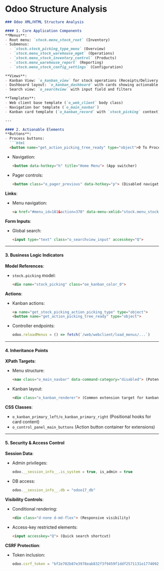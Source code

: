 # Odoo Structure Analysis

```markdown
### Odoo XML/HTML Structure Analysis

#### 1. Core Application Components
**Menus**:
- Root menu: `stock.menu_stock_root` (Inventory)
- Submenus: 
  - `stock.stock_picking_type_menu` (Overview)
  - `stock.menu_stock_warehouse_mgmt` (Operations)
  - `stock.menu_stock_inventory_control` (Products)
  - `stock.menu_warehouse_report` (Reporting)
  - `stock.menu_stock_config_settings` (Configuration)

**Views**:
- Kanban View: `o_kanban_view` for stock operations (Receipts/Delivery Orders)
- Dashboard layout: `o_kanban_dashboard` with cards showing actionable metrics
- Search view: `o_searchview` with input field and filters

**Templates**:
- Web client base template (`o_web_client` body class)
- Navigation bar template (`o_main_navbar`)
- Kanban card template (`o_kanban_record` with `stock_picking` context)

---

#### 2. Actionable Elements
**Buttons**:
- Process buttons: 
  ```html
  <button name="get_action_picking_tree_ready" type="object">0 To Process</button>
  ```
- Navigation: 
  ```html
  <button data-hotkey="h" title="Home Menu"> (App switcher)
  ```
- Pager controls: 
  ```html
  <button class="o_pager_previous" data-hotkey="p"> (Disabled navigation)
  ```

**Links**:
- Menu navigation: 
  ```html
  <a href="#menu_id=181&action=370" data-menu-xmlid="stock.menu_stock_root">
  ```

**Form Inputs**:
- Global search: 
  ```html
  <input type="text" class="o_searchview_input" accesskey="Q">
  ```

---

#### 3. Business Logic Indicators
**Model References**:
- `stock.picking` model: 
  ```html
  <div name="stock_picking" class="oe_kanban_color_0">
  ```

**Actions**:
- Kanban actions: 
  ```html
  <a name="get_stock_picking_action_picking_type" type="object">
  <button name="get_action_picking_tree_ready" type="object">
  ```
- Controller endpoints: 
  ```javascript
  odoo.reloadMenus = () => fetch(`/web/webclient/load_menus/...`)
  ```

---

#### 4. Inheritance Points
**XPath Targets**:
- Menu structure: 
  ```html
  <nav class="o_main_navbar" data-command-category="disabled"> (Potential extension point)
  ```
- Kanban layout: 
  ```html
  <div class="o_kanban_renderer"> (Common extension target for kanban customizations)
  ```

**CSS Classes**:
- `o_kanban_primary_left/o_kanban_primary_right` (Positional hooks for card content)
- `o_control_panel_main_buttons` (Action button container for extensions)

---

#### 5. Security & Access Control
**Session Data**:
- Admin privileges: 
  ```javascript
  odoo.__session_info__.is_system = true, is_admin = true
  ```
- DB access: 
  ```javascript
  odoo.__session_info__.db = "odoo17_db"
  ```

**Visibility Controls**:
- Conditional rendering: 
  ```html
  <div class="d-none d-md-flex"> (Responsive visibility)
  ```
- Access-key restricted elements: 
  ```html
  <input accesskey="Q"> (Quick search shortcut)
  ```

**CSRF Protection**:
- Token inclusion: 
  ```javascript
  odoo.csrf_token = "bf2e702b87e3978eab832f3f9459f1ddf2571131o1774092620"
  ```
```